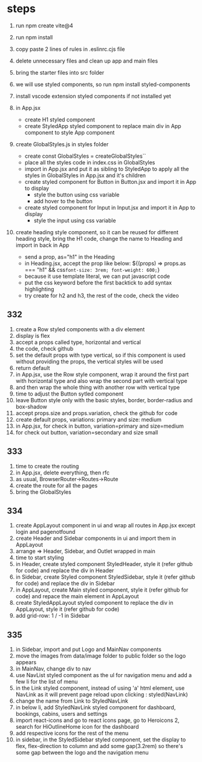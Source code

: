 # steps
1. run npm create vite@4
2. run npm install
3. copy paste 2 lines of rules in .eslinrc.cjs file
4. delete unnecessary files and clean up app and main files 
5. bring the starter files into src folder

6. we will use styled components, so run npm install styled-components
7. install vscode extension styled components if not installed yet
8. in App.jsx
   - create H1 styled component
   - create StyledApp styled component to replace main div in App component to style App component
8. create GlobalStyles.js in styles folder
   - create const GlobalStyles = createGlobalStyles``
   - place all the styles code in index.css in GlobalStyles
   - import in App.jsx and put it as sibling to StyledApp to apply all the styles in GlobalStyles in App.jsx and it's children
   - create styled component for Button in Button.jsx and import it in App to display
     - style the button using css variable
	 - add hover to the button
   - create styled component for Input in Input.jsx and import it in App to display
     - style the input using css variable
9. create heading style component, so it can be reused for different heading style, bring the H1 code, change the name to Heading and import in back in App
   - send a prop, as="h1" in the Heading
   - in Heading.jsx, accept the prop like below:
       ${(props) =>
        props.as === "h1" &&
        css`
            font-size: 3rem;
            font-weight: 600;
        `}
	- because it use template literal, we can put javascript code 
	- put the css keyword before the first backtick to add syntax highlighting
	- try create for h2 and h3, the rest of the code, check the video

## 332

1. create a Row styled components with a div element
2. display is flex
3. accept a props called type, horizontal and vertical
4. the code, check github
5. set the default props with type vertical, so if this component is used without providing the props, the vertical styles will be used
6. return default
7. in App.jsx, use the Row style component, wrap it around the first part with horizontal type and also wrap the second part with vertical type
8. and then wrap the whole thing with another row with vertical type
9. time to adjust the Button sytled component
10. leave Button style only with the basic styles, border, border-radius and box-shadow
11. accept props.size and props.variation, check the github for code
12. create default props, variations: primary and size: medium
13. in App.jsx, for check in button, variation=primary and size=medium
14. for check out button, variation=secondary and size small

## 333
1. time to create the routing
2. in App.jsx, delete everything, then rfc
3. as usual, BrowserRouter->Routes->Route
4. create the route for all the pages
5. bring the GlobalStyles

## 334
1. create AppLayout component in ui and wrap all routes in App.jsx except login and pagenotfound
2. create Header and Sidebar components in ui and import them in AppLayout
3. arrange => Header, Sidebar, and Outlet wrapped in main
4. time to start styling
5. in Header, create styled component StyledHeader, style it (refer github for code) and replace the div in Header
6. in Sidebar, create Styled component StyledSidebar, style it (refer github for code) and replace the div in Sidebar
7. in AppLayout, create Main styled component, style it (refer github for code) and repace the main element in AppLayout
8. create StyledAppLayout styled component to replace the div in AppLayout, style it (refer github for code)
9. add grid-row: 1 / -1 in Sidebar

## 335
1. in Sidebar, import and put Logo and MainNav components
2. move the images from data/image folder to public folder so the logo appears
3. in MainNav, change div to nav
4. use NavList styled component as the ul for navigation menu and add a few li for the list of menu
5. in the Link styled component, instead of using 'a' html element, use NavLink as it will prevent page reload upon clicking : styled(NavLink)
6. change the name from Link to StyledNavLink
7. in below li, add StyledNavLink styled component for dashboard, bookings, cabins, users and settings
8. import react-icons and go to react icons page, go to Heroicons 2, search for HiOutlineHome icon for the dashboard
9. add respective icons for the rest of the menu
10. in sidebar, in the StyledSidebar styled component, set the display to flex, flex-direction to column and add some gap(3.2rem) so there's some gap between the logo and the navigation menu

